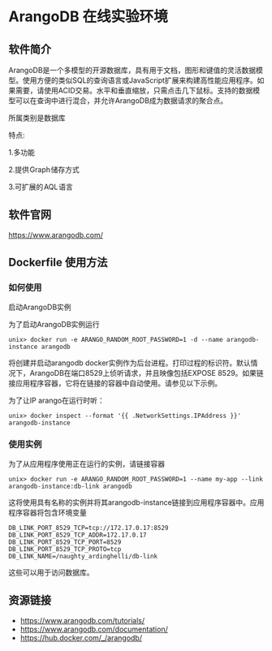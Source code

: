 # ArangoDB 在线实验环境

## 软件简介

ArangoDB是一个多模型的开源数据库，具有用于文档，图形和键值的灵活数据模型。使用方便的类似SQL的查询语言或JavaScript扩展来构建高性能应用程序。如果需要，请使用ACID交易。水平和垂直缩放，只需点击几下鼠标。支持的数据模型可以在查询中进行混合，并允许ArangoDB成为数据请求的聚合点。

所属类别是数据库

特点:

1.多功能

2.提供 Graph 储存方式

3.可扩展的 AQL 语言
## 软件官网

https://www.arangodb.com/

## Dockerfile 使用方法

### 如何使用
启动ArangoDB实例

为了启动ArangoDB实例运行
```
unix> docker run -e ARANGO_RANDOM_ROOT_PASSWORD=1 -d --name arangodb-instance arangodb
```
将创建并启动arangodb docker实例作为后台进程。打印过程的标识符。默认情况下，ArangoDB在端口8529上侦听请求，并且映像包括EXPOSE 8529。如果链接应用程序容器，它将在链接的容器中自动使用。请参见以下示例。

为了让IP arango在运行时听：
```
unix> docker inspect --format '{{ .NetworkSettings.IPAddress }}' arangodb-instance
```
### 使用实例
为了从应用程序使用正在运行的实例，请链接容器
```
unix> docker run -e ARANGO_RANDOM_ROOT_PASSWORD=1 --name my-app --link arangodb-instance:db-link arangodb
```
这将使用具有名称的实例并将其arangodb-instance链接到应用程序容器中。应用程序容器将包含环境变量
```
DB_LINK_PORT_8529_TCP=tcp://172.17.0.17:8529
DB_LINK_PORT_8529_TCP_ADDR=172.17.0.17
DB_LINK_PORT_8529_TCP_PORT=8529
DB_LINK_PORT_8529_TCP_PROTO=tcp
DB_LINK_NAME=/naughty_ardinghelli/db-link
```
这些可以用于访问数据库。

## 资源链接

- https://www.arangodb.com/tutorials/
- https://www.arangodb.com/documentation/
- https://hub.docker.com/_/arangodb/
